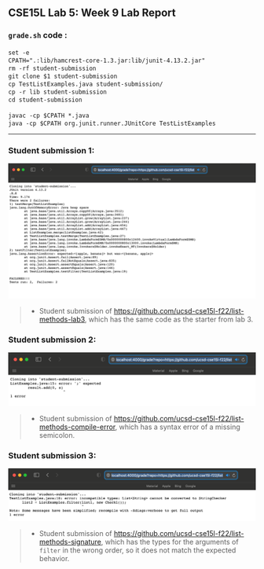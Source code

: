 ## CSE15L Lab 5: Week 9 Lab Report

### **```grade.sh``` code :**
```
set -e
CPATH=".:lib/hamcrest-core-1.3.jar:lib/junit-4.13.2.jar"
rm -rf student-submission
git clone $1 student-submission
cp TestListExamples.java student-submission/
cp -r lib student-submission
cd student-submission

javac -cp $CPATH *.java
java -cp $CPATH org.junit.runner.JUnitCore TestListExamples
```

---
### Student submission 1:
![image](Screenshot51.png)
> * Student submission of https://github.com/ucsd-cse15l-f22/list-methods-lab3, which has the same code as the starter from lab 3.   

### Student submission 2:
![image](Screenshot52.png)
> * Student submission of https://github.com/ucsd-cse15l-f22/list-methods-compile-error, which has a syntax error of a missing semicolon.   

### Student submission 3:
![image](Screenshot53.png)
> * Student submission of https://github.com/ucsd-cse15l-f22/list-methods-signature, which has the types for the arguments of ```filter``` in the wrong order, so it does not match the expected behavior.  



